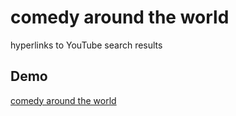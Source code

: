 # comedy around the world

hyperlinks to YouTube search results

## Demo

[comedy around the world](https://inaniwa3.github.io/comedy-around-the-world/index.html?comedy "comedy around the world")
